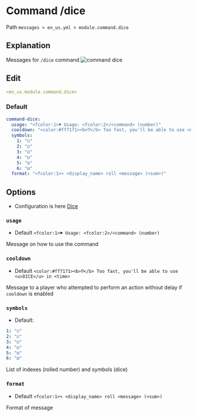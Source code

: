 # Command /dice
Path `messages > en_us.yml > module.command.dice`

## Explanation
Messages for `/dice` command
![command dice](/commanddice.png)

## Edit
```yaml
<en_us.module.command.dice>
```

### Default
```yaml
command-dice:
  usage: "<fcolor:1>⚑ Usage: <fcolor:2>/<command> (number)"
  cooldown: "<color:#ff7171><b>⁉</b> Too fast, you'll be able to use <u>DICE</u> in <time>"
  symbols:
    1: "⚀"
    2: "⚁"
    3: "⚂"
    4: "⚃"
    5: "⚄"
    6: "⚅"
  format: "<fcolor:1>✎ <display_name> roll <message> (<sum>)"
```

## Options

- Configuration is here [Dice](/en/config/module/command/command-dice/)

### `usage`
- Default `<fcolor:1>⚑ Usage: <fcolor:2>/<command> (number)`

Message on how to use the command

### `cooldown`
- Default `<color:#ff7171><b>⁉</b> Too fast, you'll be able to use <u>DICE</u> in <time>`

Message to a player who attempted to perform an action without delay if `cooldown` is enabled

### `symbols`
- Default:
```yaml
1: "⚀"
2: "⚁"
3: "⚂"
4: "⚃"
5: "⚄"
6: "⚅"
```

List of indexes (rolled number) and symbols (dice)

### `format`
- Default `<fcolor:1>✎ <display_name> roll <message> (<sum>)`

Format of message

